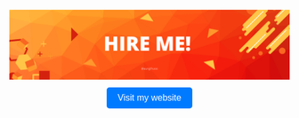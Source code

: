 
<p align="center">
  <img align="center" alt="Skills" src="./img/banners/main-banner-01.png" />
</p>

<div style="text-align: center;">
  <a href="https://aungthuoo.github.io" target="_blank">
    <button style="padding: 10px 20px; font-size: 16px; background-color: #007bff; color: white; border: none; border-radius: 5px; cursor: pointer;">
      Visit my website
    </button>
  </a>
</div>
